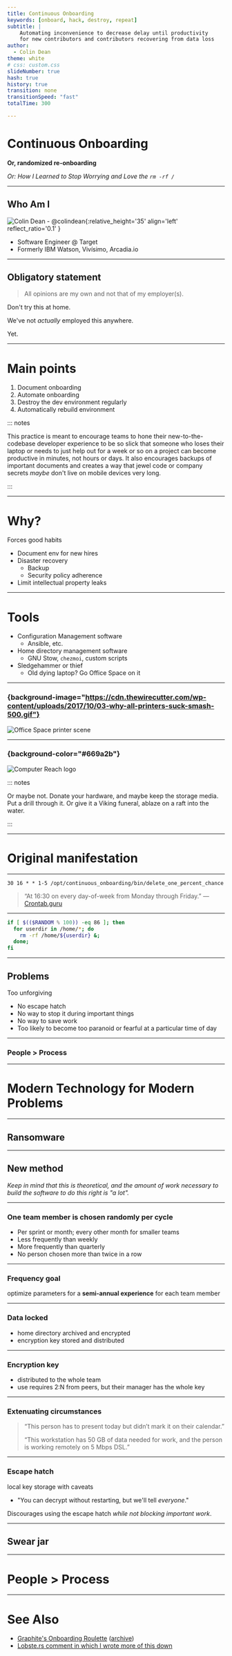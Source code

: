 ```yaml
---
title: Continuous Onboarding
keywords: [onboard, hack, destroy, repeat]
subtitle: |
    Automating inconvenience to decrease delay until productivity
    for new contributors and contributors recovering from data loss
author:
  - Colin Dean
theme: white
# css: custom.css
slideNumber: true
hash: true
history: true
transition: none
transitionSpeed: "fast"
totalTime: 300

---
```


# Continuous Onboarding

**Or, randomized re-onboarding**

_Or: How I Learned to Stop Worrying and Love the `rm -rf /`_

---

## Who Am I

![Colin Dean - @colindean](http://i.imgur.com/OQjWfCX.jpg){:relative_height='35' align='left' reflect_ratio='0.1' }

* Software Engineer @ Target
* Formerly IBM Watson, Vivísimo, Arcadia.io

---

## Obligatory statement

> All opinions are my own and not that of my employer(s).

Don't try this at home.

We've not _actually_ employed this anywhere.

Yet.

---

# Main points

1. Document onboarding
2. Automate onboarding
3. Destroy the dev environment regularly
4. Automatically rebuild environment

::: notes

This practice is meant to encourage teams to hone
their new-to-the-codebase developer experience to be so slick that
someone who loses their laptop or needs to just help out for a week or so on a project
can become productive in minutes, not hours or days.
It also encourages backups of important documents and 
creates a way that jewel code or company secrets _maybe_ don't live on mobile devices very long.

:::

---

# Why?

Forces good habits

* Document env for new hires
* Disaster recovery
  * Backup
  * Security policy adherence
* Limit intellectual property leaks

---

# Tools

* Configuration Management software
   * Ansible, etc.
* Home directory management software
   * GNU Stow, `chezmoi`, custom scripts
* Sledgehammer or thief
   * Old dying laptop? Go Office Space on it

---

### {background-image="https://cdn.thewirecutter.com/wp-content/uploads/2017/10/03-why-all-printers-suck-smash-500.gif"}

![Office Space printer scene](https://cdn.thewirecutter.com/wp-content/uploads/2017/10/03-why-all-printers-suck-smash-500.gif)

---

### {background-color="#669a2b"}

![Computer Reach logo](computer_reach.webp)

::: notes

Or maybe not. Donate your hardware, and maybe keep the storage media.
Put a drill through it.
Or give it a Viking funeral, ablaze on a raft into the water.

:::

---

# Original manifestation

---

```cron
30 16 * * 1-5 /opt/continuous_onboarding/bin/delete_one_percent_chance
```

> “At 16:30 on every day-of-week from Monday through Friday.”
> — [Crontab.guru](https://crontab.guru/#30_16_*_*_1-5)

---

```bash
if [ $(($RANDOM % 100)) -eq 86 ]; then
  for userdir in /home/*; do
    rm -rf /home/${userdir} &;
  done;
fi
```

---

## Problems

Too unforgiving

* No escape hatch
* No way to stop it during important things
* No way to save work
* Too likely to become too paranoid or fearful at a particular time of day

---

### People > Process

---

# Modern Technology for Modern Problems

---

## Ransomware

---

## New method

_Keep in mind that this is theoretical, and the amount of work necessary to build the software to do this right is "a lot"._

---

### One team member is chosen randomly per cycle

+ Per sprint or month; every other month for smaller teams
+ Less frequently than weekly
+ More frequently than quarterly
+ No person chosen more than twice in a row

---

### Frequency goal

optimize parameters for a **semi-annual experience** for each team member

---

### Data locked

- home directory archived and encrypted
- encryption key stored and distributed

---

### Encryption key

- distributed to the whole team
- use requires 2:N from peers, but their manager has the whole key

---

### Extenuating circumstances

> “This person has to present today but didn’t mark it on their calendar.”
> 
> “This workstation has 50 GB of data needed for work, and the person is working remotely on 5 Mbps DSL.”

---

### Escape hatch

local key storage with caveats

- "You can decrypt without restarting, but we'll tell _everyone_."

Discourages using the escape hatch _while not blocking important work_.

---

## Swear jar

---

# People > Process

--- 

# See Also

* [Graphite's Onboarding Roulette](https://graphite.dev/blog/onboarding-roulette)
  ([archive](https://web.archive.org/web/20240315110425/https://graphite.dev/blog/onboarding-roulette))
* [Lobste.rs comment in which I wrote more of this down](https://lobste.rs/s/mlek1h/onboarding_roulette_deleting_our#c_jsjuxt)
